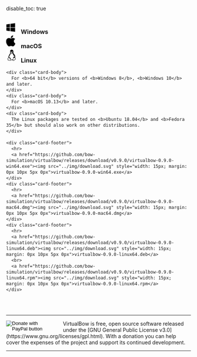 disable_toc: true

<br>

<div class="card-layout">
    <div class="card-title">
      <h3 style="margin: 0"><img src="../img/windows.svg" style="width: 25px; margin: 0px 15px 5px 0px">Windows</h3>
    </div>
    <div class="card-title">
      <h3 style="margin: 0"><img src="../img/macos.svg" style="width: 25px; margin: 0px 15px 5px 0px">macOS</h3>
    </div>
    <div class="card-title">
      <h3 style="margin: 0"><img src="../img/linux.svg" style="width: 30px; margin: 0px 10px 5px 0px">Linux</h3>
    </div>
    
    <div class="card-body">
      For <b>64 bit</b> versions of <b>Windows 8</b>, <b>Windows 10</b> and later.
    </div>
    <div class="card-body">
      For <b>macOS 10.13</b> and later.
    </div>
    <div class="card-body">
      The Linux packages are tested on <b>Ubuntu 18.04</b> and <b>Fedora 35</b> but should also work on other distributions.
    </div>

    <div class="card-footer">
      <hr>
      <a href="https://github.com/bow-simulation/virtualbow/releases/download/v0.9.0/virtualbow-0.9.0-win64.exe"><img src="../img/download.svg" style="width: 15px; margin: 0px 10px 5px 0px">virtualbow-0.9.0-win64.exe</a>
    </div>
    <div class="card-footer">
      <hr>
      <a href="https://github.com/bow-simulation/virtualbow/releases/download/v0.9.0/virtualbow-0.9.0-mac64.dmg"><img src="../img/download.svg" style="width: 15px; margin: 0px 10px 5px 0px">virtualbow-0.9.0-mac64.dmg</a>
    </div>
    <div class="card-footer">
      <hr>
      <a href="https://github.com/bow-simulation/virtualbow/releases/download/v0.9.0/virtualbow-0.9.0-linux64.deb"><img src="../img/download.svg" style="width: 15px; margin: 0px 10px 5px 0px">virtualbow-0.9.0-linux64.deb</a>
      <br>
      <a href="https://github.com/bow-simulation/virtualbow/releases/download/v0.9.0/virtualbow-0.9.0-linux64.rpm"><img src="../img/download.svg" style="width: 15px; margin: 0px 10px 5px 0px">virtualbow-0.9.0-linux64.rpm</a>
    </div>
</div>

<br>
<br>

---

<form action="https://www.paypal.com/donate" method="post" target="_top", style="float: left; padding-right: 30px;">
<input type="hidden" name="hosted_button_id" value="CZUXPF6ZCSEZU" />
<input type="image" src="https://pics.paypal.com/00/s/NmIwZDE4MjgtODg4Mi00MjEzLWE4YjgtMWEwZjczNDBmNDA4/file.PNG" style="width: 120px", border="0" name="submit" title="PayPal - The safer, easier way to pay online!" alt="Donate with PayPal button" />
<img alt="" border="0" src="https://www.paypal.com/en_DE/i/scr/pixel.gif" width="1" height="1" />
</form>
VirtualBow is free, open source software released under the [GNU General Public License v3.0](https://www.gnu.org/licenses/gpl.html).
With a donation you can help cover the expenses of the project and support its continued development.

---